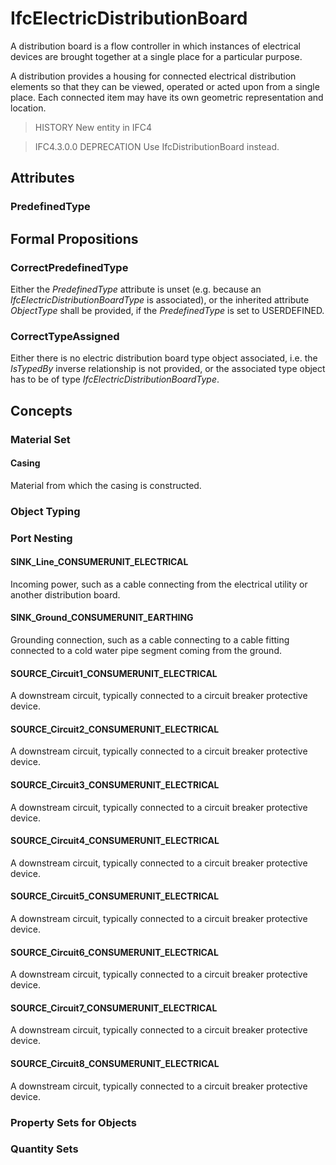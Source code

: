 # IfcElectricDistributionBoard

A distribution board is a flow controller in which instances of electrical devices are brought together at a single place for a particular purpose.
<!-- end of short definition -->

A distribution provides a housing for connected electrical distribution elements so that they can be viewed, operated or acted upon from a single place. Each connected item may have its own geometric representation and location.

> HISTORY New entity in IFC4

> IFC4.3.0.0 DEPRECATION Use IfcDistributionBoard instead.

## Attributes

### PredefinedType


## Formal Propositions

### CorrectPredefinedType
Either the _PredefinedType_ attribute is unset (e.g. because an _IfcElectricDistributionBoardType_ is associated), or the inherited attribute _ObjectType_ shall be provided, if the _PredefinedType_ is set to USERDEFINED.

### CorrectTypeAssigned
Either there is no electric distribution board type object associated, i.e. the _IsTypedBy_ inverse relationship is not provided, or the associated type object has to be of type _IfcElectricDistributionBoardType_.

## Concepts

### Material Set



#### Casing

Material from which the casing is constructed.

### Object Typing



### Port Nesting



#### SINK_Line_CONSUMERUNIT_ELECTRICAL

Incoming power, such as a cable connecting from the electrical utility or another distribution board.

#### SINK_Ground_CONSUMERUNIT_EARTHING

Grounding connection, such as a cable connecting to a cable fitting connected to a cold water pipe segment coming from the ground.

#### SOURCE_Circuit1_CONSUMERUNIT_ELECTRICAL

A downstream circuit, typically connected to a circuit breaker protective device.

#### SOURCE_Circuit2_CONSUMERUNIT_ELECTRICAL

A downstream circuit, typically connected to a circuit breaker protective device.

#### SOURCE_Circuit3_CONSUMERUNIT_ELECTRICAL

A downstream circuit, typically connected to a circuit breaker protective device.

#### SOURCE_Circuit4_CONSUMERUNIT_ELECTRICAL

A downstream circuit, typically connected to a circuit breaker protective device.

#### SOURCE_Circuit5_CONSUMERUNIT_ELECTRICAL

A downstream circuit, typically connected to a circuit breaker protective device.

#### SOURCE_Circuit6_CONSUMERUNIT_ELECTRICAL

A downstream circuit, typically connected to a circuit breaker protective device.

#### SOURCE_Circuit7_CONSUMERUNIT_ELECTRICAL

A downstream circuit, typically connected to a circuit breaker protective device.

#### SOURCE_Circuit8_CONSUMERUNIT_ELECTRICAL

A downstream circuit, typically connected to a circuit breaker protective device.

### Property Sets for Objects



### Quantity Sets



